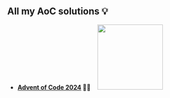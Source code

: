 ## All my AoC solutions 💡

- **[Advent of Code 2024](https://adventofcode.com/2024/) ⛓️‍💥** &nbsp;&nbsp;&nbsp;<img src="https://wakatime.com/badge/user/43299b95-37b5-4319-89dd-7bbef7fb1dcb/project/c77ce4ac-84ce-43b9-820f-53cdb6302e3b.svg" width=150>
